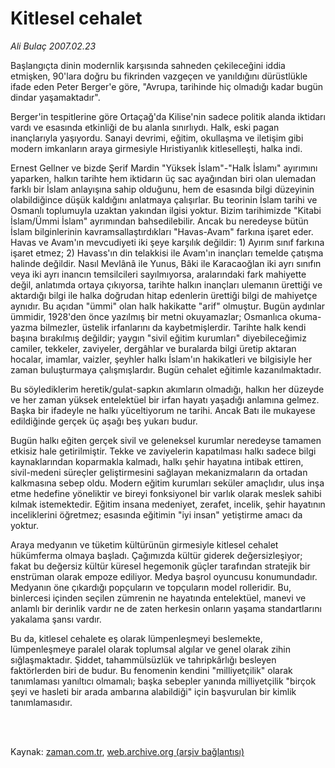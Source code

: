 # Kitlesel cehalet

*Ali Bulaç 2007.02.23*

<td class="columnist-detail">
<p>Başlangıçta dinin modernlik karşısında sahneden çekileceğini iddia etmişken, 90'lara doğru bu fikrinden vazgeçen ve yanıldığını dürüstlükle ifade eden Peter Berger'e göre, "Avrupa, tarihinde hiç olmadığı kadar bugün dindar yaşamaktadır".</p>
<p>
<div id="haberMetinDiv">
<p>Berger'in tespitlerine göre Ortaçağ'da Kilise'nin sadece politik alanda iktidarı vardı ve esasında etkinliği de bu alanla sınırlıydı. Halk, eski pagan inançlarıyla yaşıyordu. Sanayi devrimi, eğitim, okullaşma ve iletişim gibi modern imkanların araya girmesiyle Hıristiyanlık kitleselleşti, halka indi.
<p> Ernest Gellner ve bizde Şerif Mardin "Yüksek İslam"-"Halk İslamı" ayırımını yaparken, halkın tarihte hem iktidarın üç sac ayağından biri olan ulemadan farklı bir İslam anlayışına sahip olduğunu, hem de esasında bilgi düzeyinin olabildiğince düşük kaldığını anlatmaya çalışırlar. Bu teorinin İslam tarihi ve Osmanlı toplumuyla uzaktan yakından ilgisi yoktur. Bizim tarihimizde "Kitabi İslam/Ümmi İslam" ayrımından bahsedilebilir. Ancak bu neredeyse bütün İslam bilginlerinin kavramsallaştırdıkları "Havas-Avam" farkına işaret eder. Havas ve Avam'ın mevcudiyeti iki şeye karşılık değildir: 1) Ayırım sınıf farkına işaret etmez; 2) Havass'ın din telakkisi ile Avam'ın inançları temelde çatışma halinde değildir. Nasıl Mevlânâ ile Yunus, Bâki ile Karacaoğlan iki ayrı sınıfın veya iki ayrı inancın temsilcileri sayılmıyorsa, aralarındaki fark mahiyette değil, anlatımda ortaya çıkıyorsa, tarihte halkın inançları ulemanın ürettiği ve aktardığı bilgi ile halka doğrudan hitap edenlerin ürettiği bilgi de mahiyetçe aynıdır. Bu açıdan "ümmi" olan halk hakikatte "arif" olmuştur. Bugün aydınlar ümmidir, 1928'den önce yazılmış bir metni okuyamazlar; Osmanlıca okuma-yazma bilmezler, üstelik irfanlarını da kaybetmişlerdir. Tarihte halk kendi başına bırakılmış değildir; yaygın "sivil eğitim kurumları" diyebileceğimiz camiler, tekkeler, zaviyeler, dergâhlar ve buralarda bilgi üretip aktaran hocalar, imamlar, vaizler, şeyhler halkı İslam'ın hakikatleri ve bilgisiyle her zaman buluşturmaya çalışmışlardır. Bugün cehalet eğitimle kazanılmaktadır.
<p> Bu söylediklerim heretik/gulat-sapkın akımların olmadığı, halkın her düzeyde ve her zaman yüksek entelektüel bir irfan hayatı yaşadığı anlamına gelmez. Başka bir ifadeyle ne halkı yüceltiyorum ne tarihi. Ancak Batı ile mukayese edildiğinde gerçek üç aşağı beş yukarı budur.
<p> Bugün halkı eğiten gerçek sivil ve geleneksel kurumlar neredeyse tamamen etkisiz hale getirilmiştir. Tekke ve zaviyelerin kapatılması halkı sadece bilgi kaynaklarından koparmakla kalmadı, halkı şehir hayatına intibak ettiren, sivil-medeni süreçler geliştirmesini sağlayan mekanizmaların da ortadan kalkmasına sebep oldu. Modern eğitim kurumları seküler amaçlıdır, ulus inşa etme hedefine yöneliktir ve bireyi fonksiyonel bir varlık olarak meslek sahibi kılmak istemektedir. Eğitim insana medeniyet, zerafet, incelik, şehir hayatının inceliklerini öğretmez; esasında eğitimin "iyi insan" yetiştirme amacı da yoktur.
<p> Araya medyanın ve tüketim kültürünün girmesiyle kitlesel cehalet hükümferma olmaya başladı. Çağımızda kültür giderek değersizleşiyor; fakat bu değersiz kültür küresel hegemonik güçler tarafından stratejik bir enstrüman olarak empoze ediliyor. Medya başrol oyuncusu konumundadır. Medyanın öne çıkardığı popçuların ve topçuların model rolleridir. Bu, binlercesi içinden seçilen zümrenin ne hayatında entelektüel, manevi ve anlamlı bir derinlik vardır ne de zaten herkesin onların yaşama standartlarını yakalama şansı vardır.
<p> Bu da, kitlesel cehalete eş olarak lümpenleşmeyi beslemekte, lümpenleşmeye paralel olarak toplumsal algılar ve genel olarak zihin sığlaşmaktadır. Şiddet, tahammülsüzlük ve tahripkârlığı besleyen faktörlerden biri de budur. Bu fenomenin kendini "milliyetçilik" olarak tanımlaması yanıltıcı olmamalı; başka sebepler yanında milliyetçilik "birçok şeyi ve hasleti bir arada ambarına alabildiği" için başvurulan bir kimlik tanımlamasıdır.</p></p></p></p></p></p></div>
</p>


<p><br>
		 </br></p></td>

Kaynak: [zaman.com.tr](http://zaman.com.tr/yazar.do?yazino=504305), [web.archive.org (arşiv bağlantısı)](http://web.archive.org/web/20120126001207/http://www.zaman.com.tr/yazar.do?yazino=504305)
